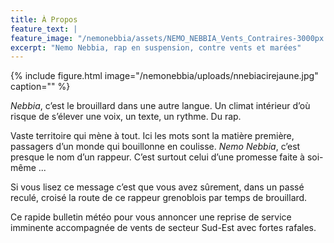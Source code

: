 ```yaml
---
title: À Propos
feature_text: |
feature_image: "/nemonebbia/assets/NEMO_NEBBIA_Vents_Contraires-3000px.jpg"
excerpt: "Nemo Nebbia, rap en suspension, contre vents et marées"
---
```



{% include figure.html image="/nemonebbia/uploads/nnebiacirejaune.jpg" caption="" %}

<em>Nebbia</em>, c’est le brouillard dans une autre langue. Un climat intérieur d’où risque de s’élever une voix, un texte, un rythme. Du rap. 

Vaste territoire qui mène à tout. Ici les mots sont la matière première, passagers d’un monde  qui bouillonne en coulisse. <em>Nemo Nebbia</em>, c’est presque le nom d’un rappeur. C’est surtout celui d’une promesse faite à soi-même ...


Si vous lisez ce message c’est que vous avez sûrement, dans un passé reculé, croisé la route de ce rappeur grenoblois par temps de brouillard.

Ce rapide bulletin météo pour vous annoncer une reprise de service imminente accompagnée de vents de secteur Sud-Est avec fortes rafales.



